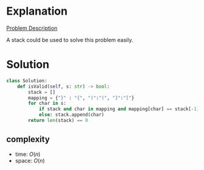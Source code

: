 # Explanation

[Problem Description](https://leetcode.com/problems/valid-parentheses/)

A stack could be used to solve this problem easily.

# Solution

```python
class Solution:
    def isValid(self, s: str) -> bool:
        stack = []
        mapping = {"}" : "{", ")":"(", "]":"["}
        for char in s:
            if stack and char in mapping and mapping[char] == stack[-1]: stack.pop()
            else: stack.append(char)
        return len(stack) == 0
```

## complexity

- time: $O(n)$
- space: $O(n)$

